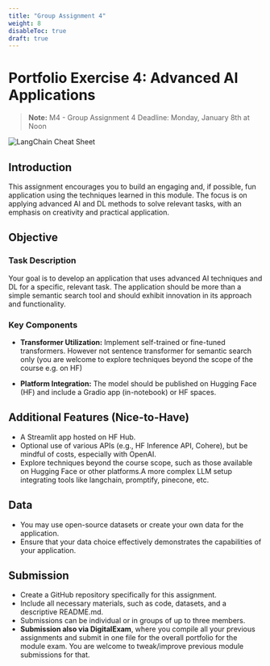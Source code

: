 ```yaml
---
title: "Group Assignment 4"
weight: 8
disableToc: true
draft: true
---
```


# Portfolio Exercise 4: Advanced AI Applications
> **Note:** M4 - Group Assignment 4 Deadline: Monday, January 8th at Noon

![LangChain Cheat Sheet](https://python.langchain.com/assets/images/rag_retrieval_generation-1046a4668d6bb08786ef73c56d4f228a.png)

## Introduction

This assignment encourages you to build an engaging and, if possible, fun application using the techniques learned in this module. The focus is on applying advanced AI and DL methods to solve relevant tasks, with an emphasis on creativity and practical application.

## Objective

### Task Description

Your goal is to develop an application that uses advanced AI techniques and DL for a specific, relevant task. The application should be more than a simple semantic search tool and should exhibit innovation in its approach and functionality. 

### Key Components

- **Transformer Utilization:** Implement self-trained or fine-tuned transformers. However not sentence transformer for semantic search only (you are welcome to explore techniques beyond the scope of the course e.g. on HF)
  
- **Platform Integration:** The model should be published on Hugging Face (HF) and include a Gradio app (in-notebook) or HF spaces.

## Additional Features (Nice-to-Have)

- A Streamlit app hosted on HF Hub.
- Optional use of various APIs (e.g., HF Inference API, Cohere), but be mindful of costs, especially with OpenAI.
- Explore techniques beyond the course scope, such as those available on Hugging Face or other platforms.A more complex LLM setup integrating tools like langchain, promptify, pinecone, etc.

## Data

- You may use open-source datasets or create your own data for the application.
- Ensure that your data choice effectively demonstrates the capabilities of your application.

## Submission

- Create a GitHub repository specifically for this assignment.
- Include all necessary materials, such as code, datasets, and a descriptive README.md.
- Submissions can be individual or in groups of up to three members.
- **Submission also via DigitalExam**, where you compile all your previous assignments and submit in one file for the overall portfolio for the module exam. You are welcome to tweak/improve previous module submissions for that.
